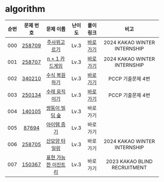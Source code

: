 # algorithm

| 순번  |                                                 문제 번호                                                 |                                                   문제 이름                                                    | 난이도  |                                 풀이 링크                                  |              비고              |
|:---:|:-----------------------------------------------------------------------------------------------------:|:----------------------------------------------------------------------------------------------------------:|:----:|:----------------------------------------------------------------------:|:----------------------------:|
| 000 | <a href="https://school.programmers.co.kr/learn/courses/30/lessons/258709" target="_blank">258709</a> |   <a href="https://school.programmers.co.kr/learn/courses/30/lessons/258709" target="_blank">주사위고르기</a>    | Lv.3 | <a href="./solve/src/pg258709/Solution.java" target="_blank">바로 가기</a> | 2024 KAKAO WINTER INTERNSHIP |
| 001 | <a href="https://school.programmers.co.kr/learn/courses/30/lessons/258707" target="_blank">258707</a> | <a href="https://school.programmers.co.kr/learn/courses/30/lessons/258707" target="_blank">n + 1 카드게임</a>  | Lv.3 | <a href="./solve/src/pg258707/Solution.java" target="_blank">바로 가기</a> | 2024 KAKAO WINTER INTERNSHIP |
| 002 | <a href="https://school.programmers.co.kr/learn/courses/30/lessons/340210" target="_blank">340210</a> |   <a href="https://school.programmers.co.kr/learn/courses/30/lessons/340210" target="_blank">수식 복원하기</a>   | Lv.3 | <a href="./solve/src/pg340210/Solution.java" target="_blank">바로 가기</a> |         PCCP 기출문제 4번         |
| 003 | <a href="https://school.programmers.co.kr/learn/courses/30/lessons/250134" target="_blank">250134</a> |   <a href="https://school.programmers.co.kr/learn/courses/30/lessons/250134" target="_blank">수레 움직이기</a>   | Lv.3 | <a href="./solve/src/pg250134/Solution.java" target="_blank">바로 가기</a> |         PCCP 기출문제 4번         |
| 004 | <a href="https://school.programmers.co.kr/learn/courses/30/lessons/140105" target="_blank">140105</a> |  <a href="https://school.programmers.co.kr/learn/courses/30/lessons/140105" target="_blank">쌍둥이 빌딩 숲</a>   | Lv.3 |                              <a>바로 가기</a>                              |                              |
| 005 |  <a href="https://school.programmers.co.kr/learn/courses/30/lessons/87694" target="_blank">87694</a>  |    <a href="https://school.programmers.co.kr/learn/courses/30/lessons/87694" target="_blank">아이템 줍기</a>    | Lv.3 |                              <a>바로 가기</a>                              |                              |
| 006 | <a href="https://school.programmers.co.kr/learn/courses/30/lessons/258705" target="_blank">258705</a> |   <a href="https://school.programmers.co.kr/learn/courses/30/lessons/258705" target="_blank">산모양 타일링</a>   | Lv.3 |                              <a>바로 가기</a>                              | 2024 KAKAO WINTER INTERNSHIP |
| 007 | <a href="https://school.programmers.co.kr/learn/courses/30/lessons/150367" target="_blank">150367</a> | <a href="https://school.programmers.co.kr/learn/courses/30/lessons/150367" target="_blank">표현 가능한 이진트리</a> | Lv.3 |                              <a>바로 가기</a>                              | 2023 KAKAO BLIND RECRUITMENT |

[//]: # (|000|<a href="https://www.acmicpc.net/problem/18258" target="_blank">18258</a>|<a href="https://www.acmicpc.net/problem/18258" target="_blank">큐 2</a>|<img height="25px" width="25px" src="https://static.solved.ac/tier_small/7.svg"/>|<a href="./../../solution/data_structure/18258" target="_blank">바로 가기</a>|)
